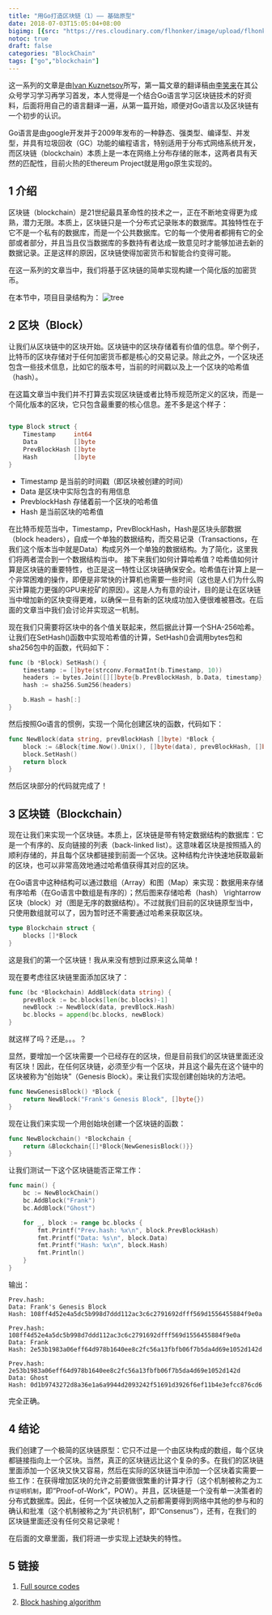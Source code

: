 ```yaml
---
title: "用Go打造区块链（1）—— 基础原型"
date: 2018-07-03T15:05:04+08:00
bigimg: [{src: "https://res.cloudinary.com/flhonker/image/upload/flhonker-hugo/share_img/post-bg-yourname.jpg", desc: "WHUT|Wuhan|Jul 3,2018"}]
notoc: true
draft: false
categories: "BlockChain"
tags: ["go","blockchain"]
---
```


这一系列的文章是由[Ivan Kuznetsov][1]所写，第一篇文章的翻译稿由[李笑来][2]在其公众号学习学习再学习首发，本人觉得是一个结合Go语言学习区块链技术的好资料，后面将用自己的语言翻译一遍，从第一篇开始，顺便对Go语言以及区块链有一个初步的认识。

Go语言是由google开发并于2009年发布的一种静态、强类型、编译型、并发型，并具有垃圾回收（GC）功能的编程语言，特别适用于分布式网络系统开发，而区块链（blockchain）本质上是一本在网络上分布存储的账本，这两者具有天然的匹配性，目前火热的Ethereum Project就是用go原生实现的。

## 1 介绍

区块链（blockchain）是21世纪最具革命性的技术之一，正在不断地变得更为成熟，潜力无限。本质上，区块链只是一个分布式记录账本的数据库。其独特性在于它不是一个私有的数据库，而是一个公共数据库。它的每一个使用者都拥有它的全部或者部分，并且当且仅当数据库的多数持有者达成一致意见时才能够加进去新的数据记录。正是这样的原因，区块链使得加密货币和智能合约变得可能。

在这一系列的文章当中，我们将基于区块链的简单实现构建一个简化版的加密货币。

在本节中，项目目录结构为：
![tree][3]

## 2 区块（Block）

让我们从区块链中的区块开始。区块链中的区块存储着有价值的信息。举个例子，比特币的区块存储对于任何加密货币都是核心的交易记录。除此之外，一个区块还包含一些技术信息，比如它的版本号，当前的时间戳以及上一个区块的哈希值（hash）。

在这篇文章当中我们并不打算去实现区块链或者比特币规范所定义的区块，而是一个简化版本的区块，它只包含最重要的核心信息。差不多是这个样子：
```go
  
type Block struct {
	Timestamp     int64
	Data          []byte
	PrevBlockHash []byte
	Hash          []byte
}
```
* Timestamp 是当前的时间戳（即区块被创建的时间）
* Data 是区块中实际包含的有用信息
* PrevblockHash 存储着前一个区块的哈希值
* Hash 是当前区块的哈希值

在比特币规范当中，Timestamp，PrevBlockHash，Hash是区块头部数据（block headers），自成一个单独的数据结构，而交易记录（Transactions，在我们这个版本当中就是Data）构成另外一个单独的数据结构。为了简化，这里我们将两者混合到一个数据结构当中。
接下来我们如何计算哈希值？哈希值如何计算是区块链的重要特性，也正是这一特性让区块链确保安全。哈希值在计算上是一个非常困难的操作，即便是非常快的计算机也需要一些时间（这也是人们为什么购买计算能力更强的GPU来挖矿的原因）。这是人为有意的设计，目的是让在区块链当中增加新的区块变得更难，以确保一旦有新的区块成功加入便很难被篡改。在后面的文章当中我们会讨论并实现这一机制。

现在我们只需要将区块中的各个值关联起来，然后据此计算一个SHA-256哈希。让我们在SetHash()函数中实现哈希值的计算，SetHash()会调用bytes包和sha256包中的函数，代码如下：
```go
func (b *Block) SetHash() {
	timestamp := []byte(strconv.FormatInt(b.Timestamp, 10))
	headers := bytes.Join([][]byte{b.PrevBlockHash, b.Data, timestamp}, []byte{})
	hash := sha256.Sum256(headers)

	b.Hash = hash[:]
}
```
然后按照Go语言的惯例，实现一个简化创建区块的函数，代码如下：

```go
func NewBlock(data string, prevBlockHash []byte) *Block {
	block := &Block{time.Now().Unix(), []byte(data), prevBlockHash, []byte{}}
	block.SetHash()
	return block
}
```
然后区块部分的代码就完成了！

## 3 区块链（Blockchain）

现在让我们来实现一个区块链。本质上，区块链是带有特定数据结构的数据库：它是一个有序的、反向链接的列表（back-linked list）。这意味着区块是按照插入的顺利存储的，并且每个区块都链接到前面一个区块。这种结构允许快速地获取最新的区块，也可以非常高效地通过哈希值获得其对应的区块。

在Go语言中这种结构可以通过数组（Array）和图（Map）来实现：数据用来存储有序哈希（在Go语言中数组是有序的）；然后图来存储哈希（hash） \rightarrow 区块（block）对（图是无序的数据结构）。不过就我们目前的区块链原型当中，只使用数组就可以了，因为暂时还不需要通过哈希来获取区块。
```go
type Blockchain struct {
	blocks []*Block
}
```
这是我们的第一个区块链！我从来没有想到过原来这么简单！

现在要考虑往区块链里面添加区块了：
```go
func (bc *Blockchain) AddBlock(data string) {
	prevBlock := bc.blocks[len(bc.blocks)-1]
	newBlock := NewBlock(data, prevBlock.Hash)
	bc.blocks = append(bc.blocks, newBlock)
}
```

就这样了吗？还是。。。？

显然，要增加一个区块需要一个已经存在的区块，但是目前我们的区块链里面还没有区块！因此，在任何区块链，必须至少有一个区块，并且这个最先在这个链中的区块被称为“创始块”（Genesis Block）。来让我们实现创建创始块的方法吧。
```go
func NewGenesisBlock() *Block {
	return NewBlock("Frank's Genesis Block", []byte{})
}
```

现在让我们来实现一个用创始块创建一个区块链的函数：
```go
func NewBlockchain() *Blockchain {
	return &Blockchain{[]*Block{NewGenesisBlock()}}
}
```
让我们测试一下这个区块链能否正常工作：

```go
func main() {
	bc := NewBlockChain()
	bc.AddBlock("Frank")
	bc.AddBlock("Ghost")

	for _, block := range bc.blocks {
		fmt.Printf("Prev.hash: %x\n", block.PrevBlockHash)
		fmt.Printf("Data: %s\n", block.Data)
		fmt.Printf("Hash: %x\n", block.Hash)
		fmt.Println()
	}
}
```

输出：

```
Prev.hash: 
Data: Frank's Genesis Block
Hash: 108ff4d52e4a5dc5b998d7ddd112ac3c6c2791692dfff569d1556455884f9e0a

Prev.hash: 108ff4d52e4a5dc5b998d7ddd112ac3c6c2791692dfff569d1556455884f9e0a
Data: Frank
Hash: 2e53b1983a06eff64d978b1640ee8c2fc56a13fbfb06f7b5da4d69e1052d142d

Prev.hash: 2e53b1983a06eff64d978b1640ee8c2fc56a13fbfb06f7b5da4d69e1052d142d
Data: Ghost
Hash: 0d1b9743272d8a36e1a6a9944d2093242f51691d3926f6ef11b4e3efcc876cd6
```
完全正确。

## 4 结论

我们创建了一个极简的区块链原型：它只不过是一个由区块构成的数组，每个区块都链接指向上一个区块。当然，真正的区块链远比这个复杂的多。在我们的区块链里面添加一个区块又快又容易，然后在实际的区块链当中添加一个区块着实需要一些工作：在获得增加区块的允许之前要做很繁重的计算才行（这个机制被称之为`工作证明机制`，即“Proof-of-Work”，POW）。并且，区块链是一个没有单一决策者的分布式数据库。因此，任何一个区块被加入之前都需要得到网络中其他的参与和的确认和批准（这个机制被称之为“共识机制”，即“Consenus”），还有，在我们的区块链里面还没有任何交易记录呢！

在后面的文章里面，我们将进一步实现上述缺失的特性。

## 5 链接

1. [Full source codes][4]

2. [Block hashing algorithm][5]



[1]:https://link.zhihu.com/?target=https%3A//jeiwan.cc/

[2]:https://www.zhihu.com/people/xiaolai/activities

[3]:https://res.cloudinary.com/flhonker/image/upload/v1530879206/githubio/go/goBlockChain/blockchain_part1-tree.png  "terr img"

[4]:https://github.com/Jeiwan/blockchain_go/tree/part_1	"Full source codes"

[5]:https://en.bitcoin.it/wiki/Block_hashing_algorithm	"Block hashing algorithm"